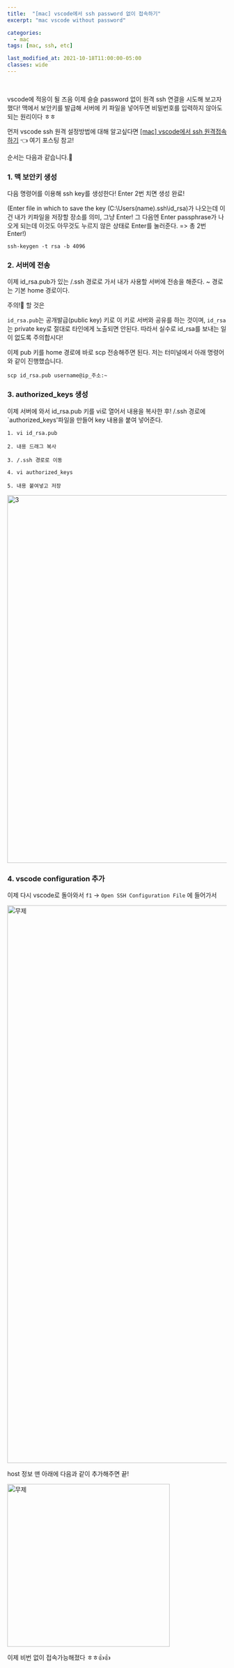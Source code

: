 ```yaml
---
title:  "[mac] vscode에서 ssh password 없이 접속하기"
excerpt: "mac vscode without password"

categories:
  - mac
tags: [mac, ssh, etc]

last_modified_at: 2021-10-18T11:00:00-05:00
classes: wide
---
```


<br>

vscode에 적응이 될 즈음 이제 슬슬 password 없이 원격 ssh 연결을 시도해 보고자 했다! 맥에서 보안키를 발급해 서버에 키 파일을 넣어두면 비밀번호를 입력하지 않아도 되는 원리이다 ㅎㅎ

먼저 vscode ssh 원격 설정방법에 대해 알고싶다면 [[mac] vscode에서 ssh 원격접속하기](https://chaelin0722.github.io/mac/vscode_ssh/) 👈 여기 포스팅 참고!

순서는 다음과 같습니다.🍒

### 1. 맥 보안키 생성

다음 명령어를 이용해 ssh key를 생성한다! Enter 2번 치면 생성 완료!

(Enter file in which to save the key (C:\Users\(name)\.ssh\id_rsa)가 나오는데 이건 내가 키파일을 저장할 장소를 의미, 그냥 Enter!
그 다음엔 Enter passphrase가 나오게 되는데 이것도 아무것도 누르지 않은 상태로 Enter를 눌러준다. => 총 2번 Enter!)


~~~
ssh-keygen -t rsa -b 4096 
~~~



### 2. 서버에 전송

이제 id_rsa.pub가 있는 /.ssh 경로로 가서 내가 사용할 서버에 전송을 해준다. ~ 경로는 기본 home 경로이다. 

주의!🌟 할 것은 

`id_rsa.pub`는 공개발급(public key) 키로 이 키로 서버와 공유를 하는 것이며, `id_rsa`는 private key로 절대로 타인에게 노출되면 안된다. 따라서 실수로 id_rsa를 보내는 일이 없도록 주의합시다!

이제 pub 키를 home 경로에 바로 scp 전송해주면 된다. 저는 터미널에서 아래 명령어와 같이 진행했습니다. 

~~~
scp id_rsa.pub username@ip_주소:~
~~~


### 3. authorized_keys 생성

이제 서버에 와서 id_rsa.pub 키를 vi로 열어서 내용을 복사한 후! /.ssh 경로에 `authorized_keys'파일을 만들어 key 내용을 붙여 넣어준다.

~~~
1. vi id_rsa.pub

2. 내용 드래그 복사

3. /.ssh 경로로 이동

4. vi authorized_keys

5. 내용 붙여넣고 저장
~~~

<img width="843" alt="3" src="https://user-images.githubusercontent.com/53431568/137841404-87aab6bf-4d72-4b47-9e09-63b3cf88d92e.png">



### 4. vscode configuration 추가

이제 다시 vscode로 돌아와서 `f1` -> `Open SSH Configuration File` 에 들어가서

<img width="1278" alt="무제" src="https://user-images.githubusercontent.com/53431568/137745209-9c8d8a2f-0b95-41d4-8507-27604f05fcce.png">

host 정보 맨 아래에 다음과 같이 추가해주면 끝!

<img width="373" alt="무제" src="https://user-images.githubusercontent.com/53431568/137745563-eac0be8c-22bc-40c4-8be9-f1b8762fb4fe.png">




이제 비번 없이 접속가능해졌다 ㅎㅎ👍👍


